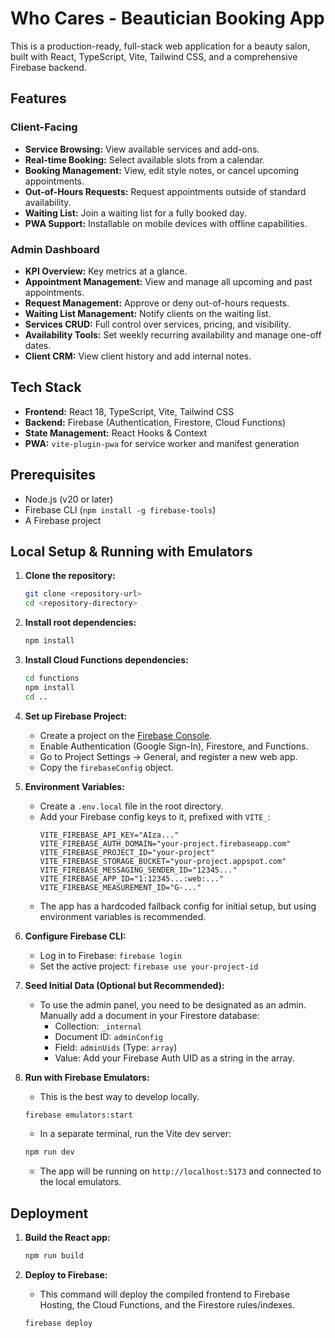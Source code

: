 
# Who Cares - Beautician Booking App

This is a production-ready, full-stack web application for a beauty salon, built with React, TypeScript, Vite, Tailwind CSS, and a comprehensive Firebase backend.

## Features

### Client-Facing
- **Service Browsing:** View available services and add-ons.
- **Real-time Booking:** Select available slots from a calendar.
- **Booking Management:** View, edit style notes, or cancel upcoming appointments.
- **Out-of-Hours Requests:** Request appointments outside of standard availability.
- **Waiting List:** Join a waiting list for a fully booked day.
- **PWA Support:** Installable on mobile devices with offline capabilities.

### Admin Dashboard
- **KPI Overview:** Key metrics at a glance.
- **Appointment Management:** View and manage all upcoming and past appointments.
- **Request Management:** Approve or deny out-of-hours requests.
- **Waiting List Management:** Notify clients on the waiting list.
- **Services CRUD:** Full control over services, pricing, and visibility.
- **Availability Tools:** Set weekly recurring availability and manage one-off dates.
- **Client CRM:** View client history and add internal notes.

## Tech Stack

- **Frontend:** React 18, TypeScript, Vite, Tailwind CSS
- **Backend:** Firebase (Authentication, Firestore, Cloud Functions)
- **State Management:** React Hooks & Context
- **PWA:** `vite-plugin-pwa` for service worker and manifest generation

## Prerequisites

- Node.js (v20 or later)
- Firebase CLI (`npm install -g firebase-tools`)
- A Firebase project

## Local Setup & Running with Emulators

1.  **Clone the repository:**
    ```sh
    git clone <repository-url>
    cd <repository-directory>
    ```

2.  **Install root dependencies:**
    ```sh
    npm install
    ```

3.  **Install Cloud Functions dependencies:**
    ```sh
    cd functions
    npm install
    cd ..
    ```

4.  **Set up Firebase Project:**
    - Create a project on the [Firebase Console](https://console.firebase.google.com/).
    - Enable Authentication (Google Sign-In), Firestore, and Functions.
    - Go to Project Settings -> General, and register a new web app.
    - Copy the `firebaseConfig` object.

5.  **Environment Variables:**
    - Create a `.env.local` file in the root directory.
    - Add your Firebase config keys to it, prefixed with `VITE_`:
      ```
      VITE_FIREBASE_API_KEY="AIza..."
      VITE_FIREBASE_AUTH_DOMAIN="your-project.firebaseapp.com"
      VITE_FIREBASE_PROJECT_ID="your-project"
      VITE_FIREBASE_STORAGE_BUCKET="your-project.appspot.com"
      VITE_FIREBASE_MESSAGING_SENDER_ID="12345..."
      VITE_FIREBASE_APP_ID="1:12345...:web:..."
      VITE_FIREBASE_MEASUREMENT_ID="G-..."
      ```
    - The app has a hardcoded fallback config for initial setup, but using environment variables is recommended.

6.  **Configure Firebase CLI:**
    - Log in to Firebase: `firebase login`
    - Set the active project: `firebase use your-project-id`

7.  **Seed Initial Data (Optional but Recommended):**
    - To use the admin panel, you need to be designated as an admin. Manually add a document in your Firestore database:
        - Collection: `_internal`
        - Document ID: `adminConfig`
        - Field: `adminUids` (Type: `array`)
        - Value: Add your Firebase Auth UID as a string in the array.

8.  **Run with Firebase Emulators:**
    - This is the best way to develop locally.
    ```sh
    firebase emulators:start
    ```
    - In a separate terminal, run the Vite dev server:
    ```sh
    npm run dev
    ```
    - The app will be running on `http://localhost:5173` and connected to the local emulators.

## Deployment

1.  **Build the React app:**
    ```sh
    npm run build
    ```

2.  **Deploy to Firebase:**
    - This command will deploy the compiled frontend to Firebase Hosting, the Cloud Functions, and the Firestore rules/indexes.
    ```sh
    firebase deploy
    ```
